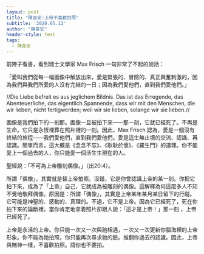 ```yaml
---
layout: post
title: "陳韋安:上帝不喜歡拍照"
subtitle: '2020.05.12'
author: "陳韋安"
header-style: text
tags:
  - 陳韋安
---
```

前陣子看書，看到瑞士文學家 Max Frisch 一句非常了不起的說話：

「愛叫我們從每一幅画像中解放出來，愛是緊張的、冒險的、真正興奮刺激的，因為我們與我們所愛的人沒有完結的一日；因為我們愛他們，直到我們愛他們。」 

//Die Liebe befreit es aus jeglichem Bildnis. Das ist das Erregende, das Abenteuerliche, das eigentlich Spannende, dass wir mit den Menschen, die wir lieben, nicht fertigwerden; weil wir sie lieben, solange wir sie lieben.//

画像是我們拍下的一剎那。画像一旦被拍下來——那一刻，它就已經死了。不再是生命。它只是永恆埋葬在照片裡的一刻。因此，Max Frisch 認為，愛是一個沒有終結的旅程——我們愛他們，直到我們愛他們。愛是這生無止境的交流、認識、再認識。簡單而言，這大概是《念念不忘》、《耿耿於懷》、《羅生門》的道理。你不能愛上一個過去的人，你只能愛一個活生生現在的人。

聖經說：「不可為上帝雕刻偶像。」（出20:4）。

所謂「偶像」，其實就是替上帝拍照。沒錯，它是你曾認識上帝的某一刻。你把它拍下來，成為了「上帝」自己，它就成為被雕刻的偶像。這解釋為何這麼多人不知不覺地敬拜偶像。原因是：所謂「偶像」，其實是上帝某年某月某日留下的行蹤。它可能是神聖的、感動的、真理的。不過，它不是上帝。因為它已經死了，死在你拍下來的論斷裡。當你肯定地拿着照片卻跟人說：「這才是上帝！」那一刻
，上帝已經死了。

上帝是永活的上帝。你只能一次又一次與祂相遇，一次又一次更新你腦海裡的上帝形象。你不能為祂拍照，你只能再次尋求祂的臉。推翻你過去的認識。因此，上帝與賭神一樣，不喜歡拍照。請你也不要拍。

